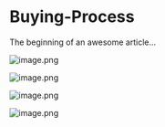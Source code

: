 # Buying-Process

The beginning of an awesome article...


![image.png](https://stoplight.io/api/v1/projects/cHJqOjc2NzAw/images/g7HB5Mmb3Ak)


![image.png](https://stoplight.io/api/v1/projects/cHJqOjc2NzAw/images/kz4EfdifZ7E)


![image.png](https://stoplight.io/api/v1/projects/cHJqOjc2NzAw/images/gWwUQp6iAk0)


![image.png](https://stoplight.io/api/v1/projects/cHJqOjc2NzAw/images/gsT3FzOyHcU)



